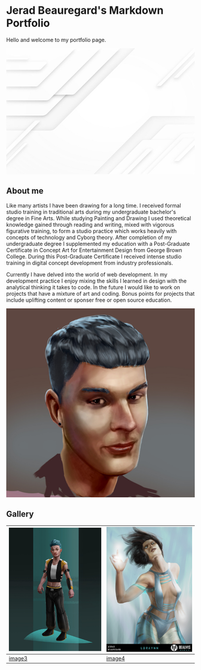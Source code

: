# Jerad Beauregard's Markdown Portfolio #

Hello and welcome to my portfolio page.

![abstract](./images/paper-style-white-monochrome-background_23-2149023490.jpg)

## About me ##

Like many artists I have been drawing for a long time. I received formal studio training in
traditional arts during my undergraduate bachelor's degree in Fine Arts. While studying Painting
and Drawing I used theoretical knowledge gained through reading and writing, mixed with
vigorous figurative training, to form a studio practice which works heavily with concepts of
technology and Cyborg theory. After completion of my undergraduate degree I supplemented
my education with a Post-Graduate Certificate in Concept Art for Entertainment Design from
George Brown College. During this Post-Graduate Certificate I received intense studio training
in digital concept development from industry professionals.


Currently I have delved into the world of web development. In my development practice I enjoy mixing the 
skills I learned in design with the analytical thinking it takes to code. In the future I would like to work on
projects that have a mixture of art and coding. Bonus points for projects that include uplifting content or sponser
free or open source education.

![portrait](./images/jerx-beauregard-self-portrait-icon.jpg)

## Gallery ##
|![image1](./images/jerx-beauregard-charater-walk-boy.jpg) |![image2](./images/jerx-beauregard-lorayn-final.jpg) |
|------------------------|---------------------------|
|[image3](./images/jerx-beauregard-goblin-self-jan-final-piece-flat.jpg) | [image4](./images/jerx-beauregard-shaman-woman-portrait-edit.jpg) |

